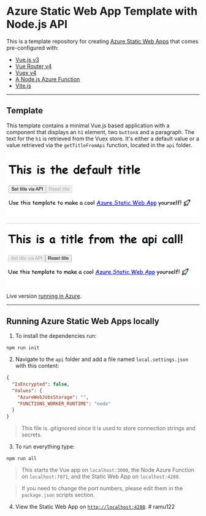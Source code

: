 # Azure Static Web App Template with Node.js API

This is a template repository for creating [Azure Static Web Apps](https://docs.microsoft.com/azure/static-web-apps/) that comes pre-configured with:

* [Vue.js v3](https://v3.vuejs.org/)
* [Vue Router v4](https://next.router.vuejs.org/)
* [Vuex v4](https://next.vuex.vuejs.org/)
* [A Node.js Azure Function](https://docs.microsoft.com/azure/static-web-apps/apis)
* [Vite.js](https://vitejs.dev/)

---

## Template

This template contains a minimal Vue.js based application with a component that displays an `h1` element, two `button`s and a paragraph. The text for the `h1` is retrieved from the Vuex store. It's either a default value or a value retrieved via the `getTitleFromApi` function, located in the `api` folder.

![Using the default title](img/swa-homepage1.png)

![Using the title from the API](img/swa-homepage2.png)

Live version [running in Azure](https://brave-water-026f39a03.azurestaticapps.net/).

---

## Running Azure Static Web Apps locally

1. To install the dependencies run:

  ```shell
  npm run init
  ```

2. Navigate to the `api` folder and add a file named `local.settings.json` with this content:

  ```json
  {
    "IsEncrypted": false,
    "Values": {
      "AzureWebJobsStorage": "",
      "FUNCTIONS_WORKER_RUNTIME": "node"
    }
  }
  ```

  > This file is .gitignored since it is used to store connection strings and secrets.

3. To run everything type:

  ```shell
  npm run all
  ```

  > This starts the Vue app on `localhost:3000`, the Node Azure Function on `localhost:7071`, and the Static Web App on `localhost:4280`.

  > If you need to change the port numbers, please edit them in the `package.json` scripts section.

4. View the Static Web App on [`http://localhost:4280`](http://localhost:4280).
#   r a m u 1 2 2 
 
 